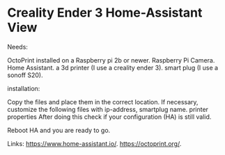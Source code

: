 # Creality Ender 3 Home-Assistant View
Needs:

OctoPrint installed on a Raspberry pi 2b or newer.
Raspberry Pi Camera.
Home Assistant.
a 3d printer (I use a creality ender 3).
smart plug (I use a sonoff S20).
  
installation:
  
Copy the files and place them in the correct location.
If necessary, customize the following files with ip-address, smartplug name. printer properties
After doing this check if your configuration (HA) is still valid. 
  
Reboot HA and you are ready to go.
  
Links:
https://www.home-assistant.io/.
https://octoprint.org/.
